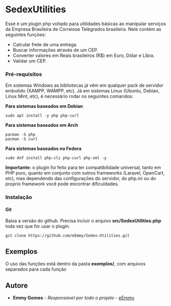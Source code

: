 # SedexUtilities

Esse é um plugin php voltado para utilidades básicas ao manipular serviços da Empresa Brasileira de Correiose Telégrados brasileira. Nele contém as seguintes funções:

- Calcular frete de uma entrega.
- Buscar informações através de um CEP.
- Converter valores em Reais brasileiros (R$) em Euro, Dólar e Libra.
- Validar um CEP.

### Pré-requisitos

Em sistemas Windows as bibliotecas já vêm em qualquer pack de servidor embutido (XAMPP, WAMPP, etc).
Já em sistemas Linux (Ubuntu, Debian, Linux Mint, etc), é necessário rodar os seguintes comandos:

__Para sistemas baseados em Debian__

```
sudo apt install -y php php-curl
```

__Para sistemas baseados em Arch__

```
pacman -S php
pacman -S curl
```

__Para sistemas baseados no Fedora__

```
sudo dnf install php-cli php-curl php-xml -y 
```

__Importante:__ o plugin foi feito para ter compatibilidade universal, tanto em PHP puro, quanto em conjunto com outros frameworks (Laravel, OpenCart, etc), mas dependendo das configurações do servidor, do php.ini ou do proprio framework você pode encontrar dificuldades.

### Instalação

#### Git

Baixa a versão do github. Precisa incluir o arquivo __src/SedexUtilities.php__ toda vez que for usar o plugin.


```
git clone https://github.com/eEmmy/Sedex-Utilities.git
```

## Exemplos

O uso das funções está dentro da pasta __exemplos/__, com arquivos separados para cada função

## Autore

* __Emmy Gomes__ - *Responsavel por todo o projeto* - [eEmmy](https://github.com/eEmmy)
